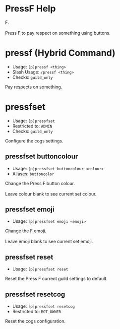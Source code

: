 # PressF Help

F.<br/><br/>Press F to pay respect on something using buttons.

# pressf (Hybrid Command)
 - Usage: `[p]pressf <thing> `
 - Slash Usage: `/pressf <thing> `
 - Checks: `guild_only`

Pay respects on something.

# pressfset
 - Usage: `[p]pressfset `
 - Restricted to: `ADMIN`
 - Checks: `guild_only`

Configure the cogs settings.

## pressfset buttoncolour
 - Usage: `[p]pressfset buttoncolour <colour> `
 - Aliases: `buttoncolor`

Change the Press F button colour.<br/><br/>Leave colour blank to see current set colour.

## pressfset emoji
 - Usage: `[p]pressfset emoji <emoji> `

Change the F emoji.<br/><br/>Leave emoji blank to see current set emoji.

## pressfset reset
 - Usage: `[p]pressfset reset `

Reset the Press F current guild settings to default.

## pressfset resetcog
 - Usage: `[p]pressfset resetcog `
 - Restricted to: `BOT_OWNER`

Reset the cogs configuration.